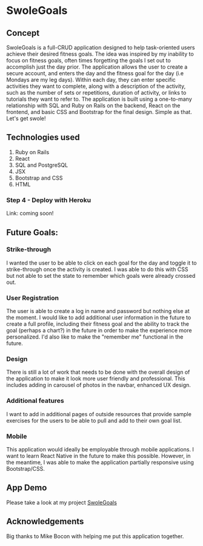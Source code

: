 # SwoleGoals

## Concept

SwoleGoals is a full-CRUD application designed to help task-oriented users achieve their desired fitness goals. The idea was inspired by my inability to focus on fitness goals, often times forgetting the goals I set out to accomplish just the day prior. The application allows the user to create a secure account, and enters the day and the fitness goal for the day (i.e Mondays are my leg days). Within each day, they can enter specific activities they want to complete, along with a description of the activity, such as the number of sets or repetitions, duration of activity, or links to tutorials they want to refer to. The application is built using a one-to-many relationship with SQL and Ruby on Rails on the backend, React on the frontend, and basic CSS and Bootstrap for the final design. Simple as that. Let's get swole!

## Technologies used
1. Ruby on Rails
2. React
3. SQL and PostgreSQL
4. JSX
5. Bootstrap and CSS
6. HTML

### Step 4 - Deploy with Heroku 
Link: coming soon!

## Future Goals:

### Strike-through
I wanted the user to be able to click on each goal for the day and toggle it to strike-through once the activity is created. I was able to do this with CSS but not able to set the state to remember which goals were already crossed out.

### User Registration
The user is able to create a log in name and password but nothing else at the moment. I would like to add additional user information in the future to create a full profile, including their fitness goal and the ability to track the goal (perhaps a chart?) in the future in order to make the experience more personalized. I'd also like to make the "remember me" functional in the future.

### Design 
There is still a lot of work that needs to be done with the overall design of the application to make it look more user friendly and professional. This includes adding in carousel of photos in the navbar, enhanced UX design. 

### Additional features
I want to add in additional pages of outside resources that provide sample exercises for the users to be able to pull and add to their own goal list.

### Mobile
This application would ideally be employable through mobile applications. I want to learn React Native in the future to make this possible. However, in the meantime, I was able to make the application partially responsive using Bootstrap/CSS.


## App Demo 
Please take a look at my project 
[SwoleGoals](https://swolegoal-frontendnew.herokuapp.com/)

## Acknowledgements 
Big thanks to Mike Bocon with helping me put this application together.
